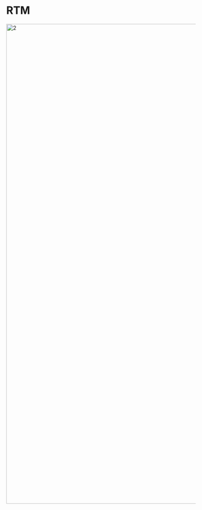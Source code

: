 # RTM
<img width="1278" alt="2" src="https://github.com/user-attachments/assets/6a417e85-fec4-4bee-8f3d-078a881c2de0">
